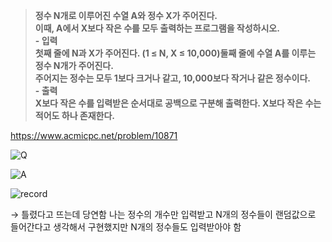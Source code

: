 > **정수 N개로 이루어진 수열 A와 정수 X가 주어진다.<br>이때, A에서 X보다 작은 수를 모두 출력하는 프로그램을 작성하시오.<br>- 입력<br>첫째 줄에 N과 X가 주어진다. (1 ≤ N, X ≤ 10,000)둘째 줄에 수열 A를 이루는 정수 N개가 주어진다.<br>주어지는 정수는 모두 1보다 크거나 같고, 10,000보다 작거나 같은 정수이다.<br>- 출력<br>X보다 작은 수를 입력받은 순서대로 공백으로 구분해 출력한다. X보다 작은 수는 적어도 하나 존재한다.** <br>

https://www.acmicpc.net/problem/10871

![Q](https://img1.daumcdn.net/thumb/R1280x0/?scode=mtistory2&fname=https%3A%2F%2Fblog.kakaocdn.net%2Fdn%2FbuFUix%2FbtrApk4zILT%2FdA7jEsx1mgLpYYkKDAnA60%2Fimg.png "Q")

![A](https://img1.daumcdn.net/thumb/R1280x0/?scode=mtistory2&fname=https%3A%2F%2Fblog.kakaocdn.net%2Fdn%2FOlTIq%2FbtrApk4ISG0%2F2gR0b7n7Sr4mNcbVBVEwgk%2Fimg.png "A")

![record](https://img1.daumcdn.net/thumb/R1280x0/?scode=mtistory2&fname=https%3A%2F%2Fblog.kakaocdn.net%2Fdn%2FBrnij%2FbtrAs8PiEGn%2FMH9ilZABVO1YJBgLkuu2t0%2Fimg.png "record")

→ 틀렸다고 뜨는데 당연함 나는 정수의 개수만 입력받고 N개의 정수들이 랜덤값으로 들어간다고 생각해서 구현했지만 N개의 정수들도 입력받아야 함

